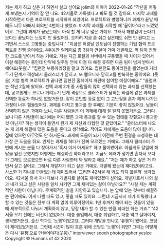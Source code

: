 저는 제가 하고 싶은 거 하면서 살고 싶어요
jolim의 이야기
2022-01-26
"작년을 어떻게 보냈는지 기억이 잘 안 나요. 42서울로 가득했다고 봐도 될 것 같아요. 마지막 과제를 시작하면서 다른 프로젝트를 시작하게 되었어요. 프로젝트와 병행하니까 과제가 끝날 때에도 너무 바빠서 회의만 4번이나 했었죠.
마지막 과제를 시작할 때 '끝이다'라고 느꼈었어요. 그런데 과제가 끝났는데도 아직 할 게 너무 많은 거예요. 그래서 해방감이 든다기 보다는 끝났다는 느낌이 안 들었어요. 오히려 지금 좀 쉬고 싶은데도 쉬면 안 된다고 느끼면서 스스로 고통받는 중입니다."
"지금은 허광남 멘토님이 진행하는 기업 협력 프로젝트를 진행 중이에요. 4주동안 릴레이로 총 3팀이 연달아 가며 개발해요. 앞 팀이 진행한 코드를 받아서 하는 거예요. 저는 지금 로컬과 서버에서 구동했을 때 차이가 있어서 이걸 해결하는 중인데 만약에 일주일 안에 이걸 다 해결 못하면 다음 팀이 넘겨 받아서 해야죠(웃음)."
"집현전 부동아리장을 맡고 있어요. 집현전도 동아리원을 뽑았는데 거리두기 단계가 격상돼서 클러스터가 닫히고, 또 뽑으니까 닫히고를 반복하는 중이에요. (웃음) 기업 협력 프로젝트가 끝나면 집현전 홈페이지 개편에 참여할 예정이에요."
"슬럼프는 작년 2월에 왔어요. 선택 과제 2개 중 사람들이 많이 선택하지 않는 과제를 선택했는데, 공교롭게도 코로나 거리두기 단계 격상으로 클러스터가 닫히는 바람에 같은 과제를 선택한 동료가 하나도 없었거든요. 같이 고민할 동료 없이 그 고난길을 혼자 헤쳐 나가는 과정이 너무 힘들었어요. 과제를 마치고 통과를 한 후에도 기분이 좋지 않았어요. 남들이 선택하지 않은 과제다 보니, 다른 사람들은 이 과제에 대해 잘 알지 못했거든요. 그러다보니 다른 사람들이 보기에는 어찌 됐든 과제 통과를 할 수 있는 형태를 갖췄으니 통과한 것 아닌가? 하는 생각이 들면서 뭔가 제 자신과 타협한 것 같았어요."
"클러스터에 나오는 게 과제 해결에 많은 도움을 준다고 생각해요. 적어도 저에게는 도움이 많이 됩니다. 집에 있으면 아무것도 안 하거든요. 과제에 도움이 되기 이전에 주변 환경을 조성하는 데 가장 큰 도움을 줘요. 언제는 과제를 하다가 진짜 모르겠는 거예요. 그래서 클러스터 주변에 계시는 분들 다 찾아가서 ‘혹시 이거 아세요?’ 하고 물어봤어요. 아쉽게도 당일에 해답을 얻진 못했지만 어떻게든 해결하긴 하더라고요. 지금도 에러가 생기면 혼자서 보다가 그래도 모르겠으면 바로 다른 사람한테 봐 달라고 해요."
"저는 제가 하고 싶은 거 하면서 살고 싶어요. 그래서 개발자가 되고 싶은 거예요. 개발해 봤는데 재미있더라고요. 사소한 거 하나를 만들었는데 재미있어서 '그러면 42서울 해 봐도 되지 않을까' 생각했어요. 42서울 와서 지내다보니 개발자로 살아도 재미있겠다 싶어요. 개발자로서 나의 삶과 내가 되고 싶은 사람을 일치 시키면 그게 재미있는 삶이 아닐까요?"
"사실 저는 계획적인 사람이 아닙니다. 무계획적인 삶을 지향하고 있습니다. 눈 앞에 있는 것부터 해결하는 편이에요. 이게 나쁠 때도 있고, 좋을 때도 있어요. 그런데 지금까지 제가 이뤄왔다고 할 수 있는 것들은 전부 다 계획 없이 이루어졌어요. 1년 후까지 해야 되는 것들이 있을 때 세부적으로 나눠서 계획하지 않고, 당장 내가 할 수 있는 만큼 최대한 하는 거죠."
"42서울 오기 전에는 비전이 없었어요. 대충 졸업해서, 대충 취업하고, 대충 먹고 살아야지, 생각했거든요. 출신 학과도 ‘노잼’이었고요. 그러다 개발을 만나고 ‘유잼’이 됐어요. 코딩이 재미있었거든요. 그런데 시간이 많이 흐른 뒤에 코딩도 ‘노잼’이 되면? 그때는 어떻게든 다시 ‘유잼’으로 만들어야지(웃음)."
interviewer soooh
photographer yeslee
Copyright © Humans of 42 2020
